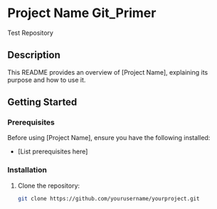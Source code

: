 # Project Name Git_Primer
Test Repository


## Description

This README provides an overview of [Project Name], explaining its purpose and how to use it.

## Getting Started

### Prerequisites

Before using [Project Name], ensure you have the following installed:

- [List prerequisites here]

### Installation

1. Clone the repository:

   ```bash
   git clone https://github.com/yourusername/yourproject.git
